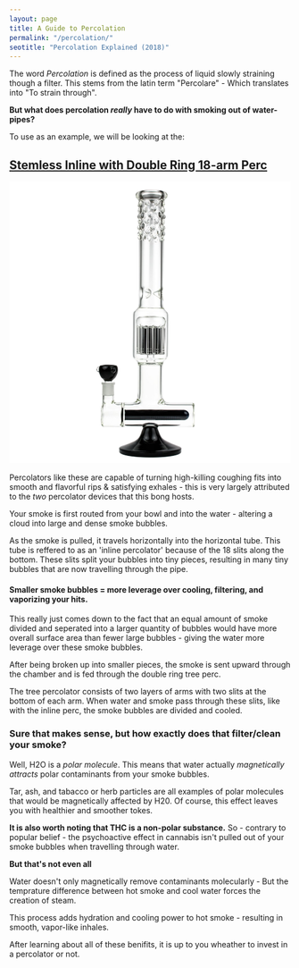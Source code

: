 ```yaml
---
layout: page
title: A Guide to Percolation
permalink: "/percolation/"
seotitle: "Percolation Explained (2018)"
---
```


The word *Percolation* is defined as the process of liquid slowly straining though a filter. This stems from the latin term "Percolare" - Which translates into "To strain through".

**But what does percolation *really* have to do with smoking out of water-pipes?**

To use as an example, we will be looking at the: 

<h2 class="heading-center"> <a target="_blank" href="http://affiliates.grasscity.com/shop/clickthru.cgi?id=Smokephisticated&page=https://www.grasscity.com/us_en/stemless-inline-perc-glass-ice-tube-with-double-ring-18-arm-perc-black.html?nosto=nosto-page-category2">Stemless Inline with Double Ring 18-arm Perc</a></h2>

<a target="_blank" href="http://affiliates.grasscity.com/shop/clickthru.cgi?id=Smokephisticated&page=https://www.grasscity.com/us_en/stemless-inline-perc-glass-ice-tube-with-double-ring-18-arm-perc-black.html?nosto=nosto-page-category2"><img alt="Stemless Inline Perc Glass Bong with Double Ring 18-arm Perc" class="img-middle" src="/img/bongs/stemless-double-ring.png" /></a>

Percolators like these are capable of turning high-killing coughing fits into smooth and flavorful rips & satisfying exhales - this is very largely attributed to the *two* percolator devices that this bong hosts.

Your smoke is first routed from your bowl and into the water - altering a cloud into large and dense smoke bubbles. 

As the smoke is pulled, it travels horizontally into the horizontal tube. This tube is reffered to as an 'inline percolator' because of the 18 slits along the bottom. These slits split your bubbles into tiny pieces, resulting in many tiny bubbles that are now travelling through the pipe.

<h4 class="heading-center">Smaller smoke bubbles = more leverage over cooling, filtering, and vaporizing your hits.</h4>

This really just comes down to the fact that an equal amount of smoke divided and seperated into a larger quantity of bubbles would have more overall surface area than fewer large bubbles - giving the water more leverage over these smoke bubbles.

After being broken up into smaller pieces, the smoke is sent upward through the chamber and is fed through the double ring tree perc.

The tree percolator consists of two layers of arms with two slits at the bottom of each arm. When water and smoke pass through these slits, like with the inline perc, the smoke bubbles are divided and cooled.

<h3 class="heading-center">Sure that makes sense, but how exactly does that filter/clean your smoke?</h3>

Well, H2O is a *polar molecule*. This means that water actually *magnetically attracts* polar contaminants from your smoke bubbles.

Tar, ash, and tabacco or herb particles are all examples of polar molecules that would be magnetically affected by H20. Of course, this effect leaves you with healthier and smoother tokes.

**It is also worth noting that THC is a non-polar substance.** So - contrary to popular belief - the psychoactive effect in cannabis isn't pulled out of your smoke bubbles when travelling through water.

**But that's not even all**

Water doesn't only magnetically remove contaminants molecularly - But the temprature difference between hot smoke and cool water forces the creation of steam. 

This process adds hydration and cooling power to hot smoke - resulting in smooth, vapor-like inhales. 

After learning about all of these benifits, it is up to you wheather to invest in a percolator or not.